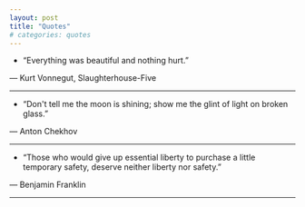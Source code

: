 ```yaml
---
layout: post
title: "Quotes"
# categories: quotes
---
```


<!-- use ― for writer's name  -->

- “Everything was beautiful and nothing hurt.”

― Kurt Vonnegut, Slaughterhouse-Five

---

- “Don't tell me the moon is shining; show me the glint of light on broken glass.”

― Anton Chekhov

---

- “Those who would give up essential liberty to purchase a little temporary safety, deserve neither liberty nor safety.”

― Benjamin Franklin

---
